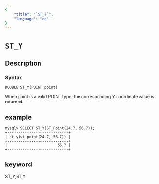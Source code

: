 ```yaml
---
{
    "title": "`ST_Y`",
    "language": "en"
}
---
```


<!-- 
Licensed to the Apache Software Foundation (ASF) under one
or more contributor license agreements.  See the NOTICE file
distributed with this work for additional information
regarding copyright ownership.  The ASF licenses this file
to you under the Apache License, Version 2.0 (the
"License"); you may not use this file except in compliance
with the License.  You may obtain a copy of the License at

  http://www.apache.org/licenses/LICENSE-2.0

Unless required by applicable law or agreed to in writing,
software distributed under the License is distributed on an
"AS IS" BASIS, WITHOUT WARRANTIES OR CONDITIONS OF ANY
KIND, either express or implied.  See the License for the
specific language governing permissions and limitations
under the License.
-->

# `ST_Y`

## Description

### Syntax

`DOUBLE ST_Y(POINT point)`

When point is a valid POINT type, the corresponding Y coordinate value is returned.

## example

```
mysql> SELECT ST_Y(ST_Point(24.7, 56.7));
+----------------------------+
| st_y(st_point(24.7, 56.7)) |
+----------------------------+
|                       56.7 |
+----------------------------+
```

## keyword

ST_Y,ST,Y
